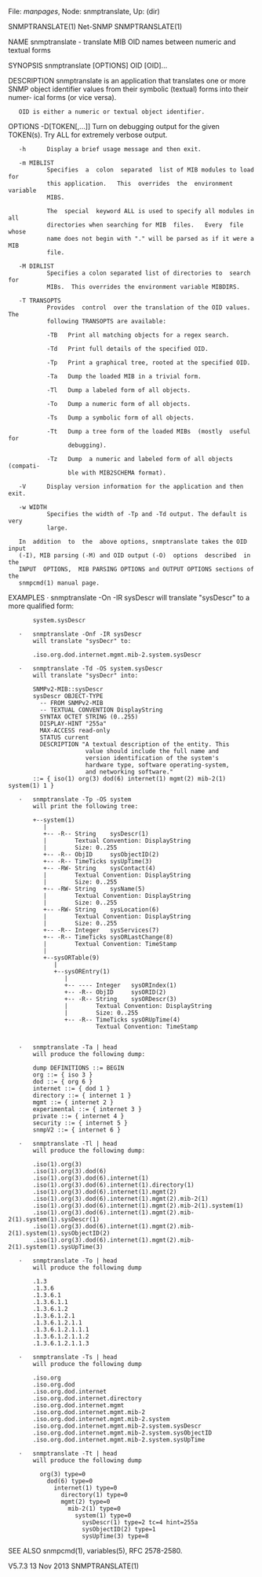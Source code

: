 File: *manpages*,  Node: snmptranslate,  Up: (dir)

SNMPTRANSLATE(1)                   Net-SNMP                   SNMPTRANSLATE(1)



NAME
       snmptranslate  -  translate  MIB  OID names between numeric and textual
       forms

SYNOPSIS
       snmptranslate [OPTIONS] OID [OID]...

DESCRIPTION
       snmptranslate is an application that translates one or more SNMP object
       identifier values from their symbolic (textual) forms into their numer-
       ical forms (or vice versa).

       OID is either a numeric or textual object identifier.

OPTIONS
       -D[TOKEN[,...]]
               Turn on debugging output for the given TOKEN(s).  Try  ALL  for
               extremely verbose output.

       -h      Display a brief usage message and then exit.

       -m MIBLIST
               Specifies  a  colon  separated  list of MIB modules to load for
               this application.   This  overrides  the  environment  variable
               MIBS.

               The  special  keyword ALL is used to specify all modules in all
               directories when searching for MIB  files.   Every  file  whose
               name does not begin with "." will be parsed as if it were a MIB
               file.

       -M DIRLIST
               Specifies a colon separated list of directories to  search  for
               MIBs.  This overrides the environment variable MIBDIRS.

       -T TRANSOPTS
               Provides  control  over the translation of the OID values.  The
               following TRANSOPTS are available:

               -TB   Print all matching objects for a regex search.

               -Td   Print full details of the specified OID.

               -Tp   Print a graphical tree, rooted at the specified OID.

               -Ta   Dump the loaded MIB in a trivial form.

               -Tl   Dump a labeled form of all objects.

               -To   Dump a numeric form of all objects.

               -Ts   Dump a symbolic form of all objects.

               -Tt   Dump a tree form of the loaded MIBs  (mostly  useful  for
                     debugging).

               -Tz   Dump  a numeric and labeled form of all objects (compati-
                     ble with MIB2SCHEMA format).

       -V      Display version information for the application and then exit.

       -w WIDTH
               Specifies the width of -Tp and -Td output. The default is  very
               large.

       In  addition  to  the  above options, snmptranslate takes the OID input
       (-I), MIB parsing (-M) and OID output (-O)  options  described  in  the
       INPUT  OPTIONS,  MIB PARSING OPTIONS and OUTPUT OPTIONS sections of the
       snmpcmd(1) manual page.

EXAMPLES
       ·   snmptranslate -On -IR sysDescr
           will translate "sysDescr" to a more qualified form:

           system.sysDescr

       ·   snmptranslate -Onf -IR sysDescr
           will translate "sysDecr" to:

           .iso.org.dod.internet.mgmt.mib-2.system.sysDescr

       ·   snmptranslate -Td -OS system.sysDescr
           will translate "sysDecr" into:

           SNMPv2-MIB::sysDescr
           sysDescr OBJECT-TYPE
             -- FROM SNMPv2-MIB
             -- TEXTUAL CONVENTION DisplayString
             SYNTAX OCTET STRING (0..255)
             DISPLAY-HINT "255a"
             MAX-ACCESS read-only
             STATUS current
             DESCRIPTION "A textual description of the entity. This
                          value should include the full name and
                          version identification of the system's
                          hardware type, software operating-system,
                          and networking software."
           ::= { iso(1) org(3) dod(6) internet(1) mgmt(2) mib-2(1) system(1) 1 }

       ·   snmptranslate -Tp -OS system
           will print the following tree:

           +--system(1)
              |
              +-- -R-- String    sysDescr(1)
              |        Textual Convention: DisplayString
              |        Size: 0..255
              +-- -R-- ObjID     sysObjectID(2)
              +-- -R-- TimeTicks sysUpTime(3)
              +-- -RW- String    sysContact(4)
              |        Textual Convention: DisplayString
              |        Size: 0..255
              +-- -RW- String    sysName(5)
              |        Textual Convention: DisplayString
              |        Size: 0..255
              +-- -RW- String    sysLocation(6)
              |        Textual Convention: DisplayString
              |        Size: 0..255
              +-- -R-- Integer   sysServices(7)
              +-- -R-- TimeTicks sysORLastChange(8)
              |        Textual Convention: TimeStamp
              |
              +--sysORTable(9)
                 |
                 +--sysOREntry(1)
                    |
                    +-- ---- Integer   sysORIndex(1)
                    +-- -R-- ObjID     sysORID(2)
                    +-- -R-- String    sysORDescr(3)
                    |        Textual Convention: DisplayString
                    |        Size: 0..255
                    +-- -R-- TimeTicks sysORUpTime(4)
                             Textual Convention: TimeStamp


       ·   snmptranslate -Ta | head
           will produce the following dump:

           dump DEFINITIONS ::= BEGIN
           org ::= { iso 3 }
           dod ::= { org 6 }
           internet ::= { dod 1 }
           directory ::= { internet 1 }
           mgmt ::= { internet 2 }
           experimental ::= { internet 3 }
           private ::= { internet 4 }
           security ::= { internet 5 }
           snmpV2 ::= { internet 6 }

       ·   snmptranslate -Tl | head
           will produce the following dump:

           .iso(1).org(3)
           .iso(1).org(3).dod(6)
           .iso(1).org(3).dod(6).internet(1)
           .iso(1).org(3).dod(6).internet(1).directory(1)
           .iso(1).org(3).dod(6).internet(1).mgmt(2)
           .iso(1).org(3).dod(6).internet(1).mgmt(2).mib-2(1)
           .iso(1).org(3).dod(6).internet(1).mgmt(2).mib-2(1).system(1)
           .iso(1).org(3).dod(6).internet(1).mgmt(2).mib-2(1).system(1).sysDescr(1)
           .iso(1).org(3).dod(6).internet(1).mgmt(2).mib-2(1).system(1).sysObjectID(2)
           .iso(1).org(3).dod(6).internet(1).mgmt(2).mib-2(1).system(1).sysUpTime(3)

       ·   snmptranslate -To | head
           will produce the following dump

           .1.3
           .1.3.6
           .1.3.6.1
           .1.3.6.1.1
           .1.3.6.1.2
           .1.3.6.1.2.1
           .1.3.6.1.2.1.1
           .1.3.6.1.2.1.1.1
           .1.3.6.1.2.1.1.2
           .1.3.6.1.2.1.1.3

       ·   snmptranslate -Ts | head
           will produce the following dump

           .iso.org
           .iso.org.dod
           .iso.org.dod.internet
           .iso.org.dod.internet.directory
           .iso.org.dod.internet.mgmt
           .iso.org.dod.internet.mgmt.mib-2
           .iso.org.dod.internet.mgmt.mib-2.system
           .iso.org.dod.internet.mgmt.mib-2.system.sysDescr
           .iso.org.dod.internet.mgmt.mib-2.system.sysObjectID
           .iso.org.dod.internet.mgmt.mib-2.system.sysUpTime

       ·   snmptranslate -Tt | head
           will produce the following dump

             org(3) type=0
               dod(6) type=0
                 internet(1) type=0
                   directory(1) type=0
                   mgmt(2) type=0
                     mib-2(1) type=0
                       system(1) type=0
                         sysDescr(1) type=2 tc=4 hint=255a
                         sysObjectID(2) type=1
                         sysUpTime(3) type=8

SEE ALSO
       snmpcmd(1), variables(5), RFC 2578-2580.



V5.7.3                            13 Nov 2013                 SNMPTRANSLATE(1)
